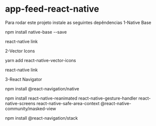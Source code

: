 # app-feed-react-native
Para rodar este projeto instale as seguintes depêndencias
1-Native Base

npm install native-base --save

react-native link

2-Vector Icons

yarn add react-native-vector-icons

react-native link

3-React Navigator

npm install @react-navigation/native

npm install react-native-reanimated react-native-gesture-handler react-native-screens react-native-safe-area-context @react-native-community/masked-view

npm install @react-navigation/stack
